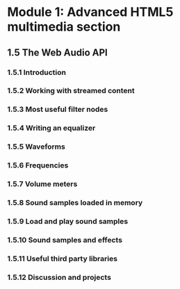 # Module 1: Advanced HTML5 multimedia section


## 1.5 The Web Audio API

### 1.5.1 Introduction






### 1.5.2 Working with streamed content





### 1.5.3 Most useful filter nodes






### 1.5.4 Writing an equalizer






### 1.5.5 Waveforms






### 1.5.6 Frequencies







### 1.5.7 Volume meters






### 1.5.8 Sound samples loaded in memory







### 1.5.9 Load and play sound samples






### 1.5.10 Sound samples and effects






### 1.5.11 Useful third party libraries






### 1.5.12 Discussion and projects







